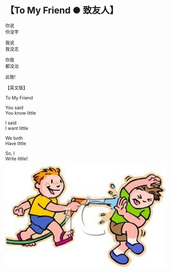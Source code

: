 # 【To My Friend ● 致友人】

你说  
你没字

我说  
我没志

你我  
都没治

此致!

【英文版】

To My Friend

You said  
You know little

I said  
I want little

We both  
Have little

So, I  
Write little!

![](03.jpg)


